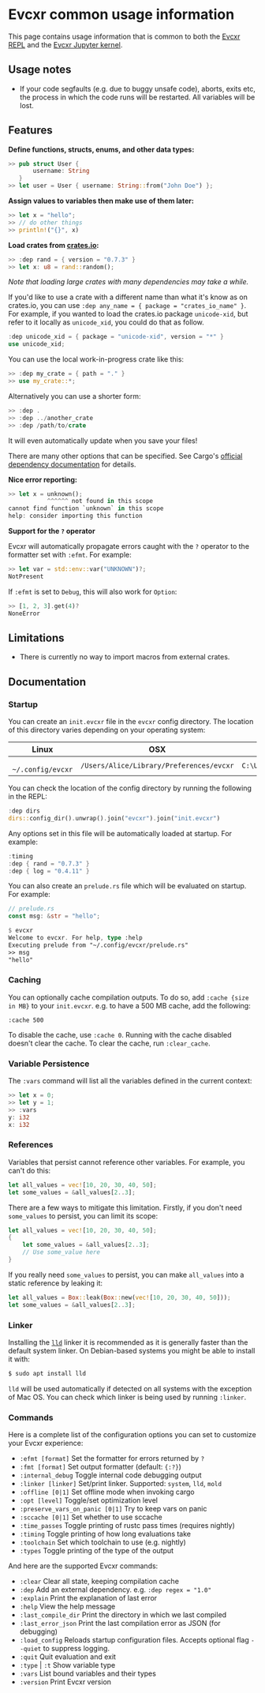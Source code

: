 # Evcxr common usage information

This page contains usage information that is common to both the [Evcxr REPL](evcxr_repl/README.md)
and the [Evcxr Jupyter kernel](evcxr_jupyter/README.md).

## Usage notes

* If your code segfaults (e.g. due to buggy unsafe code), aborts, exits etc, the
  process in which the code runs will be restarted. All variables will be lost.

## Features

**Define functions, structs, enums, and other data types:**
```rust
>> pub struct User {
       username: String
   }
>> let user = User { username: String::from("John Doe") };
```


**Assign values to variables then make use of them later:**
```rust
>> let x = "hello";
>> // do other things
>> println!("{}", x)
```

**Load crates from [crates.io](https://crates.io/):**
```rust
>> :dep rand = { version = "0.7.3" }
>> let x: u8 = rand::random();
```
*Note that loading large crates with many dependencies may take a while.*

If you'd like to use a crate with a different name than what it's know as on crates.io, you can use
`:dep any_name = { package = "crates_io_name" }`. For example, if you wanted to load the crates.io
package `unicode-xid`, but refer to it locally as `unicode_xid`, you could do that as follow.

```rust
:dep unicode_xid = { package = "unicode-xid", version = "*" }
use unicode_xid;
```

You can use the local work-in-progress crate like this:

```rust
>> :dep my_crate = { path = "." }
>> use my_crate::*;
```

Alternatively you can use a shorter form:

```rust
>> :dep .
>> :dep ../another_crate
>> :dep /path/to/crate
```

It will even automatically update when you save your files!

There are many other options that can be specified. See Cargo's [official dependency
documentation](https://doc.rust-lang.org/cargo/reference/specifying-dependencies.html) for details.

**Nice error reporting:**
```rust
>> let x = unknown();
           ^^^^^^ not found in this scope
cannot find function `unknown` in this scope
help: consider importing this function
```

**Support for the `?` operator**

Evcxr will automatically propagate errors caught with the `?` operator to the formatter set with `:efmt`. For example:
```rust
>> let var = std::env::var("UNKNOWN")?;
NotPresent
```

If `:efmt` is set to `Debug`, this will also work for `Option`:
```rust
>> [1, 2, 3].get(4)?
NoneError
```

## Limitations

* There is currently no way to import macros from external crates.

## Documentation

### Startup

You can create an `init.evcxr` file in the `evcxr` config directory. The location of this directory varies depending on your operating system:

| Linux             | OSX                                      | Windows                                |
|-------------------|------------------------------------------|----------------------------------------|
|` ~/.config/evcxr` | `/Users/Alice/Library/Preferences/evcxr` | `C:\Users\Alice\AppData\Roaming\evcxr` |

You can check the location of the config directory by running the following in the REPL:
```rust 
:dep dirs
dirs::config_dir().unwrap().join("evcxr").join("init.evcxr")
```

Any options set in this file will be automatically loaded at startup. For example:

```rust
:timing
:dep { rand = "0.7.3" }
:dep { log = "0.4.11" }
```

You can also create an `prelude.rs` file which will be evaluated on startup. For example:
```rust
// prelude.rs
const msg: &str = "hello";
```

```rust
$ evcxr                                                   
Welcome to evcxr. For help, type :help
Executing prelude from "~/.config/evcxr/prelude.rs"
>> msg
"hello"
```

### Caching

You can optionally cache compilation outputs. To do so, add `:cache {size in MB}` to your
`init.evcxr`. e.g. to have a 500 MB cache, add the following:

```
:cache 500
```

To disable the cache, use `:cache 0`. Running with the cache disabled doesn't clear the cache. To
clear the cache, run `:clear_cache`.

### Variable Persistence

The `:vars` command will list all the variables defined in the current context:
```rust
>> let x = 0;
>> let y = 1;
>> :vars
y: i32
x: i32
```

### References

Variables that persist cannot reference other variables. For example, you can't do this:

```rust
let all_values = vec![10, 20, 30, 40, 50];
let some_values = &all_values[2..3];
```

There are a few ways to mitigate this limitation. Firstly, if you don't need `some_values` to
persist, you can limit its scope:

```rust
let all_values = vec![10, 20, 30, 40, 50];
{
    let some_values = &all_values[2..3];
    // Use some_value here
}
```

If you really need `some_values` to persist, you can make `all_values` into a static reference by
leaking it:

```rust
let all_values = Box::leak(Box::new(vec![10, 20, 30, 40, 50]));
let some_values = &all_values[2..3];
```

### Linker

Installing the [`lld`](https://lld.llvm.org/) linker it is recommended as it is generally faster than the default system linker. On Debian-based systems you might be able to install it with:
```sh
$ sudo apt install lld
```
`lld` will be used automatically if detected on all systems with the exception of Mac OS. You can check which linker is being used by running `:linker`.

### Commands

Here is a complete list of the configuration options you can set to customize your Evcxr experience:

* `:efmt [format]`    Set the formatter for errors returned by `?`
* `:fmt [format]`     Set output formatter (default: `{:?}`)
* `:internal_debug`   Toggle internal code debugging output
* `:linker [linker]`  Set/print linker. Supported: `system`, `lld`, `mold`
* `:offline [0|1]`    Set offline mode when invoking cargo
* `:opt [level]`      Toggle/set optimization level
* `:preserve_vars_on_panic [0|1]`  Try to keep vars on panic
* `:sccache [0|1]`    Set whether to use sccache
* `:time_passes`      Toggle printing of rustc pass times (requires nightly)
* `:timing`           Toggle printing of how long evaluations take
* `:toolchain`        Set which toolchain to use (e.g. nightly)
* `:types`            Toggle printing of the type of the output

And here are the supported Evcxr commands:

* `:clear`            Clear all state, keeping compilation cache
* `:dep`              Add an external dependency. e.g. `:dep regex = "1.0"`
* `:explain`          Print the explanation of last error
* `:help`             View the help message
* `:last_compile_dir` Print the directory in which we last compiled
* `:last_error_json`  Print the last compilation error as JSON (for debugging)
* `:load_config`      Reloads startup configuration files. Accepts optional flag `--quiet` to suppress logging.
* `:quit`             Quit evaluation and exit
* `:type` | `:t`      Show variable type
* `:vars`             List bound variables and their types
* `:version`          Print Evcxr version
